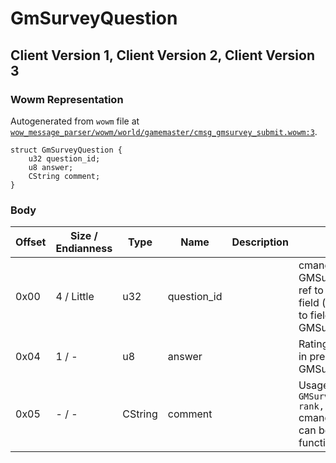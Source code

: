 # GmSurveyQuestion

## Client Version 1, Client Version 2, Client Version 3

### Wowm Representation

Autogenerated from `wowm` file at [`wow_message_parser/wowm/world/gamemaster/cmsg_gmsurvey_submit.wowm:3`](https://github.com/gtker/wow_messages/tree/main/wow_message_parser/wowm/world/gamemaster/cmsg_gmsurvey_submit.wowm#L3).
```rust,ignore
struct GmSurveyQuestion {
    u32 question_id;
    u8 answer;
    CString comment;
}
```
### Body

| Offset | Size / Endianness | Type | Name | Description | Comment |
| ------ | ----------------- | ---- | ---- | ----------- | ------- |
| 0x00 | 4 / Little | u32 | question_id |  | cmangos: questions found in GMSurveyQuestions.dbc<br/>ref to i'th GMSurveySurveys.dbc field (all fields in that dbc point to fields in GMSurveyQuestions.dbc) |
| 0x04 | 1 / - | u8 | answer |  | Rating: hardcoded limit of 0-5 in pre-Wrath, ranges defined in GMSurveyAnswers.dbc Wrath+ |
| 0x05 | - / - | CString | comment |  | Usage: `GMSurveyAnswerSubmit(question, rank, comment)`<br/>cmangos: Unused in stock UI, can be only set by calling Lua function |

